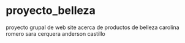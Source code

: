 # proyecto_belleza
proyecto grupal de web site acerca de productos de belleza 
carolina romero
sara cerquera
anderson castillo
